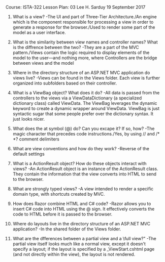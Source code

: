 Course: ISTA-322
Lesson Plan: 03
Lee H. Sarduy
19 September 2017

1. What is a view?
-The UI and part of Three-Tier Architecture./An engine which is the component responsible for processing a view in order to generate a response for the browser./Used to render some part of the model as a user interface.

2. What is the similarity between view names and controller names? What is the diffrence between the two?
-They are a part of the MVC pattern./Views contain the logic required to display elements of the model to the user—and nothing more, where Controllers are the bridge between views and the model

3. Where in the directory structure of an ASP.NET MVC application do views live?
-Views can be found in the Views folder. Each view is further organized into subfolders based on their controller.

4. What is a ViewBag object? What does it do?
-All data is passed from the controllers to the views via a ViewDataDictionary 
(a specialized dictionary class) called ViewData. The ViewBag leverages the dynamic 
keyword to create a dynamic wrapper around ViewData. ViewBag is just syntactic sugar 
that some people prefer over the dictionary syntax. It just looks nicer.

5. What does the at symbol (@) do? Can you excape it? If so, how?
-The magic character that precedes code instructions./Yes, by using // and /* *? comment delimiters

6. What are view conventions and how do they work?
-Reverse of the default settings

7. What is a ActionResult object? How do these objects interact with views?
-An ActionResult object is an instance of the ActionResult class. 
They contain the information that the view converts into HTML to send to the browser.

8. What are strongly typed views?
-A view intended to render a specific domain type, with shortcuts created by MVC.

9. How does Razor combine HTML and C# code?
-Razor allows you to insert C# code into HTML using the @ sign. 
It effectively converts the code to HTML before it is passed to the browser.

10. Where do layouts live in the directory structure of an ASP.NET MVC application?
-In the shared folder of the Views folder.

11. What are the dfferences between a partial view and a \full view?"
-The partial view itself looks much like a normal view, except it doesn't specify a layout; 
if the layout is specified by a _ViewStart.cshtml page (and not directly within the view), the layout is not rendered.